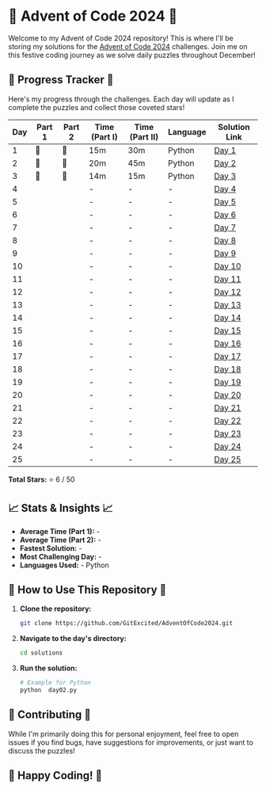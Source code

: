 # 🎄 Advent of Code 2024 🎄

Welcome to my Advent of Code 2024 repository! This is where I'll be storing my solutions for the [Advent of Code 2024](https://adventofcode.com/2024) challenges. Join me on this festive coding journey as we solve daily puzzles throughout December!

## 🌟 Progress Tracker 🌟

Here's my progress through the challenges. Each day will update as I complete the puzzles and collect those coveted stars!

| Day | Part 1 | Part 2 | Time (Part I) | Time (Part II) | Language | Solution Link                   |
|---|---|---|---------------|----------------|---|---------------------------------|          
| 1 | 🌟 |🌟  | 15m           | 30m            | Python | [Day 1](src/solutions/day01.py) |
| 2 | 🌟 |🌟  | 20m           | 45m            | Python | [Day 2](src/solutions/day02.py) |
| 3 | 🌟 |🌟  | 14m           | 15m            | Python | [Day 3](src/solutions/day03.py) |
| 4 |  |  | -             | -              | - | [Day 4](day04/)                 |
| 5 |  |  | -             | -              | - | [Day 5](day05/)                 |
| 6 |  |  | -             | -              | - | [Day 6](day06/)                 |
| 7 |  |  | -             | -              | - | [Day 7](day07/)                 |
| 8 |  |  | -             | -              | - | [Day 8](day08/)                 |
| 9 |  |  | -             | -              | - | [Day 9](day09/)                 |
| 10 |  |  | -             | -              | - | [Day 10](day10/)                |
| 11 |  |  | -             | -              | - | [Day 11](day11/)                |
| 12 |  |  | -             | -              | - | [Day 12](day12/)                |
| 13 |  |  | -             | -              | - | [Day 13](day13/)                |
| 14 |  |  | -             | -              | - | [Day 14](day14/)                |
| 15 |  |  | -             | -              | - | [Day 15](day15/)                |
| 16 |  |  | -             | -              | - | [Day 16](day16/)                |
| 17 |  |  | -             | -              | - | [Day 17](day17/)                |
| 18 |  |  | -             | -              | - | [Day 18](day18/)                |
| 19 |  |  | -             | -              | - | [Day 19](day19/)                |
| 20 |  |  | -             | -              | - | [Day 20](day20/)                |
| 21 |  |  | -             | -              | - | [Day 21](day21/)                |
| 22 |  |  | -             | -              | - | [Day 22](day22/)                |
| 23 |  |  | -             | -              | - | [Day 23](day23/)                |
| 24 |  |  | -             | -              | - | [Day 24](day24/)                |
| 25 |  |  | -             | -              | - | [Day 25](day25/)                |

**Total Stars:** ⭐ 6 / 50

## 📈 Stats & Insights 📈

*   **Average Time (Part 1):** -
*   **Average Time (Part 2):** -
*   **Fastest Solution:** -
*   **Most Challenging Day:** -
*   **Languages Used:** - Python

## 🚀 How to Use This Repository 🚀

1.  **Clone the repository:**
    ```bash
    git clone https://github.com/GitExcited/AdventOfCode2024.git
    ```
2.  **Navigate to the day's directory:**
    ```bash
    cd solutions
    ```
3.  **Run the solution:**
    ```bash
    # Example for Python
    python  day02.py
    ```

## 🤝 Contributing 🤝

While I'm primarily doing this for personal enjoyment, feel free to open issues if you find bugs, have suggestions for improvements, or just want to discuss the puzzles!

## 🎉 Happy Coding! 🎉
